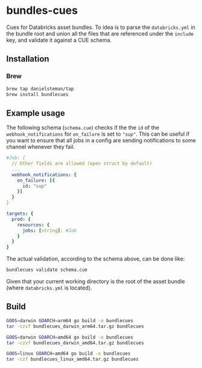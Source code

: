 # bundles-cues

Cues for Databricks asset bundles. To idea is to parse the `databricks.yml` in the bundle root and union all the files that are referenced under the `include` key, and validate it against a CUE schema.

## Installation

### Brew

```bash
brew tap danielsteman/tap
brew install bundlecues
```

## Example usage

The following schema (`schema.cue`) checks if the the `id` of the `webhook_notifications` for `on_failure` is set to `"sup"`. This can be useful if you want to ensure that all jobs in a config are sending notifications to some channel whenever they fail.

```yaml
#Job: {
  // Other fields are allowed (open struct by default)
  ...
  webhook_notifications: {
    on_failure: [{
      id: "sup"
    }]
  }
}

targets: {
  prod: {
    resources: {
      jobs: [string]: #Job
    }
  }
}
```

The actual validation, according to the schema above, can be done like:

```bash
bundlecues validate schema.cue
```

Given that your current working directory is the root of the asset bundle (where `databricks.yml` is located).

## Build

```bash
GOOS=darwin GOARCH=arm64 go build -o bundlecues
tar -czvf bundlecues_darwin_arm64.tar.gz bundlecues

GOOS=darwin GOARCH=amd64 go build -o bundlecues
tar -czvf bundlecues_darwin_amd64.tar.gz bundlecues

GOOS=linux GOARCH=amd64 go build -o bundlecues
tar -czf bundlecues_linux_amd64.tar.gz bundlecues
```
